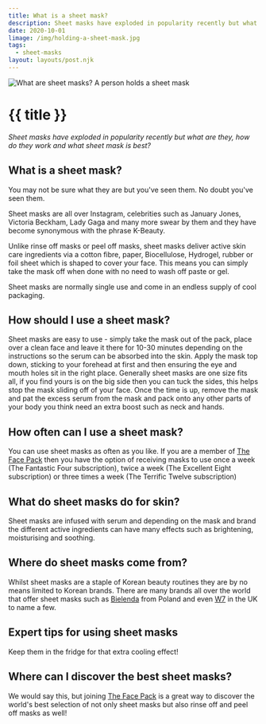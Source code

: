 ```yaml
---
title: What is a sheet mask?
description: Sheet masks have exploded in popularity recently but what are they, how do they work and what sheet mask is best?
date: 2020-10-01
limage: /img/holding-a-sheet-mask.jpg
tags:
  - sheet-masks
layout: layouts/post.njk
---
```


![What are sheet masks? A person holds a sheet mask](../../img/holding-a-sheet-mask.jpg)

<h1 class="mt-2 mb-1">{{ title }}</h1>

<em>Sheet masks have exploded in popularity recently but what are they, how do they work and what sheet mask is best?</em>

## What is a sheet mask?
You may not be sure what they are but you've seen them. No doubt you've seen them. 

Sheet masks are all over Instagram, celebrities such as January Jones, Victoria Beckham, Lady Gaga and many more swear by them and they have become synonymous with the phrase K-Beauty.

Unlike rinse off masks or peel off masks, sheet masks deliver active skin care ingredients via a cotton fibre, paper, Biocellulose, Hydrogel, rubber or foil sheet which is shaped to cover your face. This means you can simply take the mask off when done with no need to wash off paste or gel.

Sheet masks are normally single use and come in an endless supply of cool packaging.

## How should I use a sheet mask?
Sheet masks are easy to use - simply take the mask out of the pack, place over a clean face and leave it there for 10-30 minutes depending on the instructions so the serum can be absorbed into the skin. Apply the mask top down, sticking to your forehead at first and then ensuring the eye and mouth holes sit in the right place. Generally sheet masks are one size fits all, if you find yours is on the big side then you can tuck the sides, this helps stop the mask sliding off of your face. Once the time is up, remove the mask and pat the excess serum from the mask and pack onto any other parts of your body you think need an extra boost such as neck and hands.

## How often can I use a sheet mask?
You can use sheet masks as often as you like. If you are a member of [The Face Pack](https://www.thefacepack.com/) then you have the option of receiving masks to use once a week (The Fantastic Four subscription), twice a week (The Excellent Eight subscription) or three times a week (The Terrific Twelve subscription)

## What do sheet masks do for skin?
Sheet masks are infused with serum and depending on the mask and brand the different active ingredients can have many effects such as brightening, moisturising and soothing.

## Where do sheet masks come from?
Whilst sheet masks are a staple of Korean beauty routines they are by no means limited to Korean brands. There are many brands all over the world that offer sheet masks such as [Bielenda](https://bielenda.pl/en) from Poland and even [W7](https://www.w7makeup.co.uk/) in the UK to name a few.

## Expert tips for using sheet masks
Keep them in the fridge for that extra cooling effect!

## Where can I discover the best sheet masks?
We would say this, but joining [The Face Pack](https://www.thefacepack.com/) is a great way to discover the world's best selection of not only sheet masks but also rinse off and peel off masks as well! 
